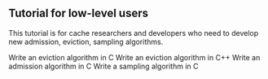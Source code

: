 ## Tutorial for low-level users 

This tutorial is for cache researchers and developers who need to develop new admission, eviction, sampling algorithms. 


Write an eviction algorithm in C 
Write an eviction algorithm in C++ 
Write an admission algorithm in C 
Write a sampling algorithm in C 


